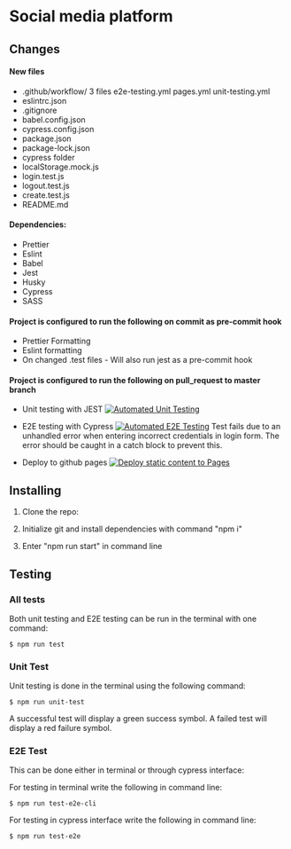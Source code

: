 # Social media platform

## Changes

#### New files

- .github/workflow/ 3 files
  e2e-testing.yml
  pages.yml
  unit-testing.yml
- eslintrc.json
- .gitignore
- babel.config.json
- cypress.config.json
- package.json
- package-lock.json
- cypress folder
- localStorage.mock.js
- login.test.js
- logout.test.js
- create.test.js
- README.md

#### Dependencies:

- Prettier
- Eslint
- Babel
- Jest
- Husky
- Cypress
- SASS

#### Project is configured to run the following on commit as pre-commit hook

- Prettier Formatting
- Eslint formatting
- On changed .test files - Will also run jest as a pre-commit hook

#### Project is configured to run the following on pull_request to master branch

- Unit testing with JEST
  [![Automated Unit Testing](https://github.com/WParsec/social-media-client/actions/workflows/unit-testing.yml/badge.svg?branch=workflow)](https://github.com/WParsec/social-media-client/actions/workflows/unit-testing.yml)

- E2E testing with Cypress
  [![Automated E2E Testing](https://github.com/WParsec/social-media-client/actions/workflows/e2e-testing.yml/badge.svg?branch=workflow)](https://github.com/WParsec/social-media-client/actions/workflows/e2e-testing.yml)
  Test fails due to an unhandled error when entering incorrect credentials in login form. The error should be caught in a catch block to prevent this.

- Deploy to github pages
  [![Deploy static content to Pages](https://github.com/WParsec/social-media-client/actions/workflows/pages.yml/badge.svg?branch=workflow)](https://github.com/WParsec/social-media-client/actions/workflows/pages.yml)

## Installing

1. Clone the repo:

2. Initialize git and install dependencies with command "npm i"

3. Enter "npm run start" in command line

## Testing

### All tests

Both unit testing and E2E testing can be run in the terminal with one command:

```
$ npm run test
```

### Unit Test

Unit testing is done in the terminal using the following command:

```
$ npm run unit-test
```

A successful test will display a green success symbol.
A failed test will display a red failure symbol.

### E2E Test

This can be done either in terminal or through cypress interface:

For testing in terminal write the following in command line:

```
$ npm run test-e2e-cli
```

For testing in cypress interface write the following in command line:

```
$ npm run test-e2e
```
